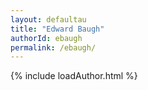 ```yaml
---
layout: defaultau
title: "Edward Baugh"
authorId: ebaugh
permalink: /ebaugh/
---
```

{% include loadAuthor.html %}
<script>
    $(document).ready(function(){
        showAuthorBio('{{ page.authorId }}');
   });
</script>
